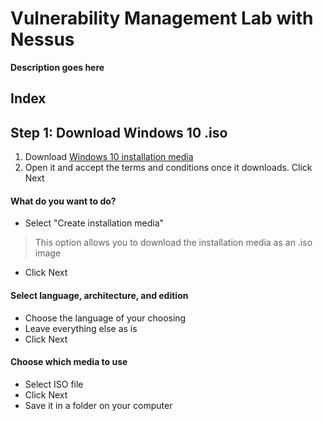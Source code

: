 # Vulnerability Management Lab with Nessus
**Description goes here**

## Index

## Step 1: Download Windows 10 .iso
1. Download [Windows 10 installation media](https://www.microsoft.com/en-us/software-download/windows10)
2. Open it and accept the terms and conditions once it downloads. Click Next

#### What do you want to do?
- Select "Create installation media"
> This option allows you to download the installation media as an .iso image
- Click Next

#### Select language, architecture, and edition 
- Choose the language of your choosing
- Leave everything else as is
- Click Next

#### Choose which media to use
- Select ISO file
- Click Next
- Save it in a folder on your computer


  

